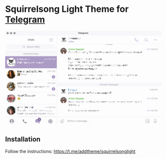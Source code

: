 # Squirrelsong Light Theme for [Telegram](https://telegram.org/)

![Squirrelsong Light theme](screenshot.png)

## Installation

Follow the instructions: https://t.me/addtheme/squirrelsonglight
